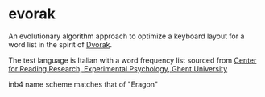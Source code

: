 # evorak
An evolutionary algorithm approach to optimize a keyboard layout for a word list in the spirit of [Dvorak](https://en.wikipedia.org/wiki/Dvorak_Simplified_Keyboard).

The test language is Italian with a word frequency list sourced from [Center for Reading Research, Experimental Psychology, Ghent University](http://crr.ugent.be/programs-data/subtitle-frequencies)



inb4 name scheme matches that of "Eragon"
